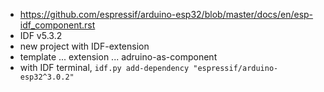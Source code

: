 * https://github.com/espressif/arduino-esp32/blob/master/docs/en/esp-idf_component.rst
* IDF v5.3.2
* new project with IDF-extension
* template ... extension ... adruino-as-component
* with IDF terminal, `idf.py add-dependency "espressif/arduino-esp32^3.0.2"`
